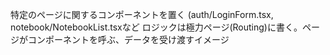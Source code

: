 特定のページに関するコンポーネントを置く (auth/LoginForm.tsx, notebook/NotebookList.tsxなど
ロジックは極力ページ(Routing)に書く。ページがコンポーネントを呼ぶ、データを受け渡すイメージ
